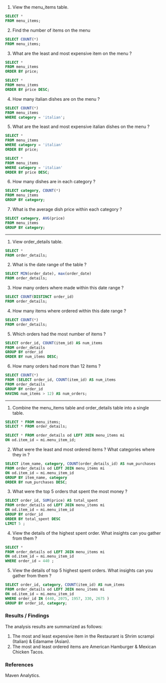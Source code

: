 1. View the menu_items table.
```SQL
SELECT *
FROM menu_items;
```

2. Find the number of items on the menu

```SQL
SELECT COUNT(*)
FROM menu_items;
```

3. What are the least and most expensive item on the menu ?

```SQL
SELECT *
FROM menu_items
ORDER BY price;
```

```SQL
SELECT *
FROM menu_items
ORDER BY price DESC;
```

4. How many italian dishes are on the menu ?

```SQL
SELECT COUNT(*)
FROM menu_items
WHERE category = 'italian';
```

5. What are the least and most expensive italian dishes on the menu ?

```SQL
SELECT *
FROM menu_items
WHERE category = 'italian'
ORDER BY price;
```

```SQL
SELECT *
FROM menu_items
WHERE category = 'italian'
ORDER BY price DESC;
```

6. How many dishes are in each category ?

```SQL
SELECT category, COUNT(*)
FROM menu_items
GROUP BY category;
```

7. What is the average dish price within each category ?

```SQL
SELECT category, AVG(price)
FROM menu_items
GROUP BY category;
```
---

1. View order_details table.

```SQL
SELECT *
FROM order_details;
```

2. What is the date range of the table ?

```SQL
SELECT MIN(order_date), max(order_date)
FROM order_details;
```

3. How many orders where made within this date range ?

```SQL
SELECT COUNT(DISTINCT order_id)
FROM order_details;
```
4. How many items where ordered within this date range ?

```SQL
SELECT COUNT(*)
FROM order_details;
```
5. Which orders had the most number of items ?

```SQL
SELECT order_id, COUNT(item_id) AS num_items
FROM order_details
GROUP BY order_id
ORDER BY num_items DESC;
```
6. How many orders had more than 12 items ?

```SQL
SELECT COUNT(*)
FROM (SELECT order_id, COUNT(item_id) AS num_items
FROM order_details
GROUP BY order_id
HAVING num_items > 12) AS num_orders;
```
---

1. Combine the menu_items table and order_details table into a single table.

```SQL
SELECT * FROM menu_items;
SELECT * FROM order_details;
```
```SQL
SELECT * FROM order_details od LEFT JOIN menu_items mi
ON od.item_id = mi.menu_item_id;
```

2. What were the least and most ordered items ? What categories where they in ?

```SQL
SELECT item_name, category, COUNT(order_details_id) AS num_purchases
FROM order_details od LEFT JOIN menu_items mi
ON od.item_id = mi.menu_item_id
GROUP BY item_name, category
ORDER BY num_purchases DESC;
```

3. What were the top 5 orders that spent the most money ?

```SQL
SELECT order_id, SUM(price) AS total_spent
FROM order_details od LEFT JOIN menu_items mi
ON od.item_id = mi.menu_item_id
GROUP BY order_id
ORDER BY total_spent DESC
LIMIT 5 ;
```

4. View the details of the highest spent order. What insights can you gather from them ?

```SQL
SELECT *
FROM order_details od LEFT JOIN menu_items mi
ON od.item_id = mi.menu_item_id
WHERE order_id = 440 ;
```

5. View the details of top 5 highest spent orders. What insights can you gather from them ?

```SQL
SELECT order_id, category, COUNT(item_id) AS num_items
FROM order_details od LEFT JOIN menu_items mi
ON od.item_id = mi.menu_item_id
WHERE order_id IN (440, 2075, 1957, 330, 2675 )
GROUP BY order_id, category;
```

### Results / Findings

The analysis results are summarized as follows:
1. The most and least expensive item in the Restaurant is Shrim scrampi (Italian) & Edamame (Asian).
2. The most and least ordered items are American Hamburger & Mexican Chicken Tacos.

### References

Maven Analytics.
